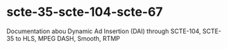 # scte-35-scte-104-scte-67
Documentation abou Dynamic Ad Insertion (DAI) through SCTE-104, SCTE-35 to HLS, MPEG DASH, Smooth, RTMP

